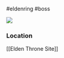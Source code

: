 #eldenring #boss

![](https://eldenring.wiki.fextralife.com/file/Elden-Ring/godfrey_first_elden_lord_bosses_elden_ring_wiki_600px1-min.jpg)

### Location
[[Elden Throne Site]]